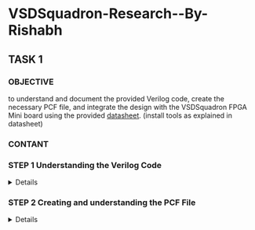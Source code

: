 # VSDSquadron-Research--By-Rishabh

## TASK 1 

### OBJECTIVE

to understand and document the provided Verilog code, create the necessary PCF file, and integrate the design with the VSDSquadron FPGA Mini board using the provided [datasheet](https://www.vlsisystemdesign.com/wp-content/uploads/2025/01/VSDSquadronFMDatasheet.pdf). (install tools as explained in datasheet)

### CONTANT

### STEP 1 Understanding the Verilog Code
<details>
	
1.This could be understood and complete with help of this [link](https://github.com/thesourcerer8/VSDSquadron_FM/blob/main/led_blue/top.v)
   
2.Review the module declaration 

 
 * Inputs and Outputs: 

   	  • output wire led_red, led_blue, led_green: Declares three output signals, likely connected to LEDs. The wire keyword indicates they are simple connections, not memory elements. 

  	  • input wire hu_clk: Declares an input signal, likely a clock signal from a hardware oscillator.
   
  	  • output wire testwire: Another output signal, its purpose is revealed later. 

  * Internal Signals:
    
	  • wire int_osc: Declares an internal wire, likely intended as a clock signal. 

   	  • reg [27:0] frequency_counter_i: Declares a 28-bit register named frequency_counter_i. Registers store values and are used for counting or storing state.

  * Assignment:
     
  	• assign testwire = frequency_counter_i[5]; This line continuously assigns the value of the 6th bit (index 5) of the frequency_counter_i register to the testwire output.
  
  * Always Block: 

   	• always @(posedge int_osc) begin ... end: This block describes sequential logic that executes on the rising edge of the int_osc signal. 
	
   	• frequency_counter_i <= frequency_counter_i + 1'b1: Inside the block, the frequency_counter_i register is incremented by 1 on each rising edge of int_osc. 1'b1 represents a 1-bit binary value of 1.

3. Analyze the internal components

 * Internal Oscillator Configuration: 
	
   	• SB_HFOSC: This seems to be a module or macro representing a high-frequency oscillator. 
	
   	• #(.CLKHF_DIV("0b10")): This part configures the clock divider for the oscillator. "0b10" likely sets the division factor to 2 (binary representation). 
	
   	• u_SB_HFOSC: This is the instance name of the oscillator module. 
	
   	• (.CLKHFPU(1'b1), .CLKHFEN(1'b1), .CLKHF(int_osc)): This connects signals to the oscillator instance: 
	
  	• .CLKHFPU(1'b1): Probably enables the clock pull-up. 
	
  	• .CLKHFEN(1'b1): Likely enables the clock output. 
	
  	• .CLKHF(int_osc): Connects the oscillator output to the signal int_osc. 

  * RGB Primitive Instantiation: 
	
   	• SB_RGBA_DRV: This is likely a module for controlling an RGB LED. 
	
   	• RGB_DRIVER: This is the instance name of the RGB driver module. 

	• RGBLEDEN (1'b1): Enables the RGB LED. 1'b1 represents a 1-bit value set to 1 (high). 
	
   	• RGB0PWM (1'b0), // red: Controls the pulse-width modulation (PWM) for the red component of the RGB LED. 1'b0 means it's initially off. 
	
   	• RGB1PWM (1'b0), // green: Controls the PWM for the green component, also initially off. • RGBLEDEN (1'b1): Enables the RGB LED. 1'b1 represents a 1-bit value set to 1 (high). 
	
   	• RGB0PWM (1'b0), // red: Controls the pulse-width modulation (PWM) for the red component of the RGB LED. 1'b0 means it's initially off. 
	
   	• RGB1PWM (1'b0), // green: Controls the PWM for the green component, also initially off. 
	
   	• RGB2PM (1'b1), // blue: Controls the PWM for the blue component, initially on. 
	
   	• CURREN (1'b1): Enables the current source for the LED. 
	
   	• RGB0 (led_red), RGB1 (led_green), RGB2 (led_blue): Connects the module's internal signals to external signals for the red, green, and blue LEDs. 

  * Parameter Overrides: 
	
   	• //Actual Hardware connection: This comment suggests the following lines configure hardware-specific parameters. 
	
   	• defparam RGB_DRIVER.RGB0_CURRENT = "0b000001";: Sets the current for the red LED to a binary value of 000001. 
	
   	• defparam RGB_DRIVER.RGB1_CURRENT = "0b000001";: Sets the current for the green LED. 
	
   	• defparam RGB_DRIVER.RGB2_CURRENT = "0b000001";: Sets the current for the blue LED.
    </details>

     

### STEP 2  Creating and understanding the PCF File

<details>

 1.view the PCF file from this  [link](https://github.com/rishabh7823/VSDSquadron-Research--By-Rishabh/blob/main/task1-ledgreen/VSDSquadronFM.pcf). 

	
 2.Understanding the pins from PCF file 

* The pins -

  - led_red -> Pin 39

  - led_blue -> Pin 40

  - led_green -> Pin 41

  - hw_clk -> Pin 20

  - testwire -> Pin 17

	1. led_red 39: This line assigns the signal named "led_red" to pin number 39 on the FPGA. This likely connects an LED (light-emitting diode) to that pin, allowing the design to control the LED's state (on/off).
   
	2. led_blue 40: Similarly, this assigns the signal "led_blue" to pin 40, likely controlling another LED.
 
	3. led_green 41: This assigns "led_green" to pin 41, controlling a third LED.
   
	4. hw_clk 20: This assigns the hardware clock signal "hw_clk" to pin 20. This pin will provide the timing reference for the FPGA's internal operations.
   
	5. testwire 17: This assigns a signal named "testwire" to pin 17, potentially for testing or debugging purposes.
   </details> 







   


